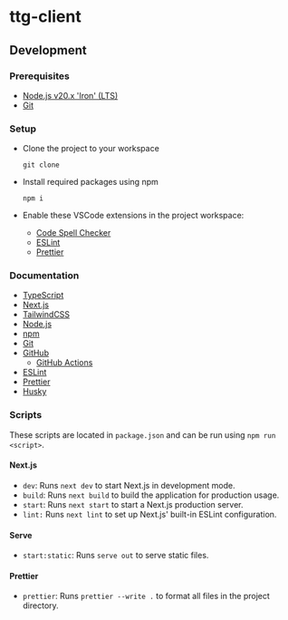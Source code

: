 # ttg-client

## Development

### Prerequisites

- [Node.js v20.x 'Iron' (LTS)](https://nodejs.org/en)
- [Git](https://git-scm.com/)

### Setup

- Clone the project to your workspace

  ```
  git clone
  ```

- Install required packages using npm

  ```
  npm i
  ```

- Enable these VSCode extensions in the project workspace:

  - [Code Spell Checker](https://marketplace.visualstudio.com/items?itemName=streetsidesoftware.code-spell-checker)
  - [ESLint](https://marketplace.visualstudio.com/items?itemName=dbaeumer.vscode-eslint)
  - [Prettier](https://marketplace.visualstudio.com/items?itemName=esbenp.prettier-vscode)

### Documentation

- [TypeScript](https://www.typescriptlang.org/docs/)
- [Next.js](https://nextjs.org/docs)
- [TailwindCSS](https://tailwindcss.com/docs/)
- [Node.js](https://nodejs.org/docs/latest-v20.x/api/)
- [npm](https://docs.npmjs.com/)
- [Git](https://git-scm.com/doc)
- [GitHub](https://docs.github.com/)
  - [GitHub Actions](https://docs.github.com/en/actions)
- [ESLint](https://eslint.org/docs/v8.x/)
- [Prettier](https://prettier.io/docs/en/)
- [Husky](https://typicode.github.io/husky/)

### Scripts

These scripts are located in `package.json` and can be run using `npm run <script>`.

#### Next.js

- `dev`: Runs `next dev` to start Next.js in development mode.
- `build`: Runs `next build` to build the application for production usage.
- `start`: Runs `next start` to start a Next.js production server.
- `lint:` Runs `next lint` to set up Next.js' built-in ESLint configuration.

#### Serve

- `start:static`: Runs `serve out` to serve static files.

#### Prettier

- `prettier`: Runs `prettier --write .` to format all files in the project directory.
